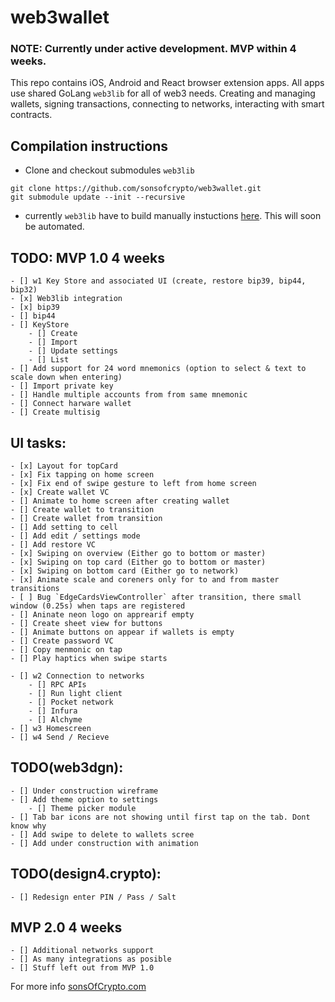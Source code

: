 # web3wallet

### NOTE: Currently under active development. MVP within 4 weeks.

This repo contains iOS, Android and React browser extension apps. All apps use shared GoLang `web3lib` for all of web3 needs. Creating and managing wallets, signing transactions, connecting to networks, interacting with smart contracts.

## Compilation instructions
- Clone and checkout submodules `web3lib`
```
git clone https://github.com/sonsofcrypto/web3wallet.git
git submodule update --init --recursive
```
- currently `web3lib` have to build manually instuctions [here](https://github.com/sonsofcrypto/web3lib). This will soon be automated. 


## TODO: MVP 1.0 4 weeks
	- [] w1 Key Store and associated UI (create, restore bip39, bip44, bip32)
	- [x] Web3lib integration
	- [x] bip39
	- [] bip44
	- [] KeyStore
		- [] Create
		- [] Import
		- [] Update settings
		- [] List
	- [] Add support for 24 word mnemonics (option to select & text to scale down when entering)
	- [] Import private key
	- [] Handle multiple accounts from from same mnemonic
	- [] Connect harware wallet
	- [] Create multisig

## UI tasks: 
	- [x] Layout for topCard
	- [x] Fix tapping on home screen
	- [x] Fix end of swipe gesture to left from home screen
	- [x] Create wallet VC
	- [] Animate to home screen after creating wallet
	- [] Create wallet to transition
	- [] Create wallet from transition
	- [] Add setting to cell 
	- [] Add edit / settings mode
	- [] Add restore VC
	- [x] Swiping on overview (Either go to bottom or master)
	- [x] Swiping on top card (Either go to bottom or master)
	- [x] Swiping on bottom card (Either go to network)
	- [x] Animate scale and coreners only for to and from master transitions
	- [ ] Bug `EdgeCardsViewController` after transition, there small window (0.25s) when taps are registered
	- [] Aninate neon logo on apprearif empty
	- [] Create sheet view for buttons
	- [] Animate buttons on appear if wallets is empty
	- [] Create password VC
	- [] Copy menmonic on tap
	- [] Play haptics when swipe starts

	- [] w2 Connection to networks
		- [] RPC APIs
		- [] Run light client
		- [] Pocket network
		- [] Infura
		- [] Alchyme
	- [] w3 Homescreen
	- [] w4 Send / Recieve

## TODO(web3dgn):
	- [] Under construction wireframe
	- [] Add theme option to settings
		- [] Theme picker module
	- [] Tab bar icons are not showing until first tap on the tab. Dont know why
	- [] Add swipe to delete to wallets scree
	- [] Add under construction with animation

## TODO(design4.crypto):
	- [] Redesign enter PIN / Pass / Salt

## MVP 2.0 4 weeks
	- [] Additional networks support
	- [] As many integrations as posible
	- [] Stuff left out from MVP 1.0

For more info [sonsOfCrypto.com](https://sonsofcrypto.com/)
